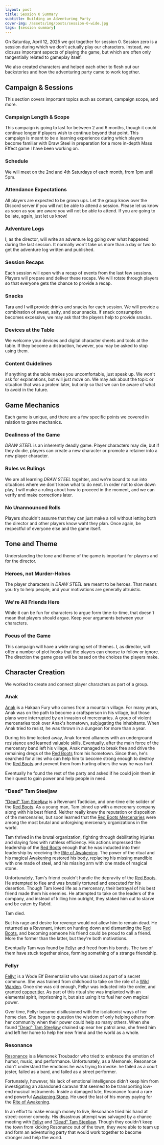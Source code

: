 ```yaml
---
layout: post
title: Session 0 Summary
subtitle: Building an Adventuring Party
cover-img: /assets/img/posts/session-0-wide.jpg
tags: [session summary]
---
```


On Saturday, April 12, 2025 we got together for session 0. Session zero is a session during which we don't actually play our characters. Instead, we dicsuss important aspects of playing the game, but which are often only tangentially related to gameplay itself.

We also created characters and helped each other to flesh out our backstories and how the adventuring party came to work together.

## Campaign & Sessions
This section covers important topics such as content, campaign scope, and more.

### Campaign Length & Scope
This campaign is going to last for between 2 and 6 months, though it could continue longer if players wish to continue beyond that point. This campaign is meant to be a learning experience during which players become familiar with Draw Steel in preparation for a more in-depth Mass Effect game I have been working on.

### Schedule
We will meet on the 2nd and 4th Saturdays of each month, from 1pm until 5pm.

### Attendance Expectations
All players are expected to be grown ups. Let the group know over the Discord server if you will not be able to attend a session. Please let us know as soon as you are aware you will not be able to attend. If you are going to be late, again, just let us know!

### Adventure Logs
I, as the director, will write an adventure log going over what happened during the last session. It normally won't take us more than a day or two to get the adventure log written and published.

### Session Recaps
Each session will open with a recap of events from the last few sessions. Players will prepare and deliver these recaps. We will rotate through players so that everyone gets the chance to provide a recap.

### Snacks
Tara and I will provide drinks and snacks for each session. We will provide a combination of sweet, salty, and sour snacks. If snack consumption becomes excessive, we may ask that the players help to provide snacks.

### Devices at the Table
We welcome your devices and digital character sheets and tools at the table. If they become a distraction, however, you may be asked to stop using them.

### Content Guidelines
If anything at the table makes you uncomfortable, just speak up. We won't ask for explanations, but will just move on. We may ask about the topic or situation that was a prolem later, but only so that we can be aware of what to avoid in the future.

## Game Mechanics
Each game is unique, and there are a few specific points we covered in relation to game mechanics.

### Dealiness of the Game
*DRAW STEEL* is an inherently deadly game. Player characters may die, but if they do die, players can create a new character or promote a retainer into a new player character.

### Rules vs Rulings
We are all learning *DRAW STEEL* togehter, and we're bound to run into situations where we don't know what to do next. In order not to slow down play, I will make a ruling about how to proceed in the moment, and we can verify and make corrections later.

### No Unannounced Rolls
Players shouldn't assume that they can just make a roll without letting both the director and other players know waht they plan. Once again, be respectful of everyone else and the game itself.

## Tone and Theme
Understanding the tone and theme of the game is important for players and for the director.

### Heroes, not Murder-Hobos
The player characters in *DRAW STEEL* are meant to be heroes. That means you try to help people, and your motivations are generally altruistic.

### We're All Friends Here
While it can be fun for characters to argue form time-to-time, that doesn't mean that players should argue. Keep your arguments between your characters.

### Focus of the Game
This campaign will have a wide ranging set of themes. I, as director, will offer a number of plot hooks that the players can choose to follow or ignore. The direction the game goes will be based on the choices the players make.

## Character Creation
We worked to create and connect player characters as part of a group.

### Anak
[Anak](/codex/characters/anak) is a Hakaan Fury who comes from a mountain village. For many years, Anak was on the path to become a craftsperson in his village, but those plans were interrupted by an invasion of mercenaries. A group of violent mercenaries took over Anak's hometown, subjugating the inhabitants. When Anak tried to resist, he was thrown in a dungeon for more than a year.

During his time locked away, Anak formed alliances with an underground resistance and learned valuable skills. Eventually, after the main force of the mercenary band left his village, Anak managed to break free and drive the remaining dregs of the [Red Boots](/codex/organizations/red-boots) from his hometown. Since then, he's searched for allies who can help him to become strong enough to destroy the [Red Boots](/codex/organizations/red-boots) and prevent them from hurting others the way he was hurt.

Eventually he found the rest of the party and asked if he could join them in their quest to gain power and help people in need.

### "Dead" Tam Steeljaw
["Dead" Tam Steeljaw](/codex/characters/dead-tam-stelljaw) is a Revenant Tactician, and one-time elite solider of the [Red Boots](/codex/organizations/red-boots). As a young man, Tam joined up with a mercenary company along with his best friend. Neither really knew the reputation or disposition of the mercenaries, but soon learned that the [Red Boots Mercenaries](/codex/organizations/red-boots) were among the most brutal and unforgiving mercenary organizations in the world.

Tam thrived in the brutal organization, fighting through debilitating injuries and slaying foes with ruthless efficiency. His actions impressed the leadership of the [Red Boots](/codex/organizations/red-boots) enough that he was inducted into their leadership by receiving the [Rite of Awakening](/codex/the-rite-of-awakening). The power of the ritual and his magical [Awakening](/codex/the-awakened) restored his body, replacing his missing mandible with one made of steel, and his missing arm with one made of magical stone.

Unfortunately, Tam's friend couldn't handle the depravity of the [Red Boots](/codex/organizations/red-boots). He attempted to flee and was brutally tortured and executed for his desertion. Though Tam loved life as a mercenary, their betrayal of his best friend made them his enemies. He attempted to take on the leaders of the company, and instead of killing him outright, they staked him out to starve and be eaten by Rabid.

Tam died.

But his rage and desire for revenge would not allow him to remain dead. He returned as a Revenant, intent on hunting down and dismantling the [Red Boots](/codex/organizations/red-boots), and becoming someone his friend could be proud to call a friend. More the former than the latter, but they're both motivations.

Eventually Tam was found by [Fellyr](/codex/characters/fellyr) and freed from his bonds. The two of them have stuck together since, forming something of a strange friendship.

### Fellyr
[Fellyr](/codex/characters/fellyr) is a Wode Elf Elementalist who was raised as part of a secret commune. She was trained from childhood to take on the role of a [Wild Warden](/codex/organizations/wild-wardens). Once she was old enough, Fellyr was inducted into the order, and granted [copper tier](/codex/tiers-of-awakening). As part of this ritual she was implanted with an elemental spirit, imprisoning it, but also using it to fuel her own magical power.

Over time, Fellyr became disillusioned with the isolationist ways of her home clan. She began to question the wisdom of only helping others from her community when their power could help so many others. When she found ["Dead" Tam Steeljaw](/codex/characters/dead-tam-stelljaw) chained up near her patrol area, she freed him and left her home to help her new friend and the world as a whole.

### Resonance
[Resonance](/codex/characters/resonance) is a Memonek Troubador who tried to embrace the emotion of humor, music, and performance. Unfortunately, as a Memonek, Resonance didn't understand the emotions he was trying to invoke. he failed as a court jester, failed as a bard, and failed as a street performer. 

Fortunately, however, his lack of emotional intelligence didn't keep him from investigating an abandoned caravan that seemed to be transporting low-end musical instruments. Inside a damaged lute, Resonance found a rare and powerful [Awakening Stone](/codex/items/awakening-stone). He used the last of his money paying for the [Rite of Awakening](/codex/the-rite-of-awakening).

In an effort to make enough money to live, Resonance tried his hand at street-corner comedy. His disastrous attempt was salvaged by a chance meeting with [Fellyr](/codex/characters/fellyr) and ["Dead" Tam Steeljaw](/codex/characters/dead-tam-stelljaw). Though they couldn't keep the town from kicking Resonance out of the town, they were able to team up and form an adventuring party that would work together to become stronger and help the world.